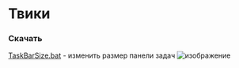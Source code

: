# Твики
### Скачать
[TaskBarSize.bat](https://github.com/windows11help/windows11/releases/download/%D0%A2%D0%B2%D0%B8%D0%BA%D0%B8/TaskBarSize.bat) - изменить размер панели задач
![изображение](https://user-images.githubusercontent.com/86190960/122673593-bfbee800-d1d9-11eb-8af7-aece6bea23d7.png)
